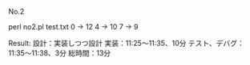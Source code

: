 No.2

perl no2.pl test.txt
0 -> 12 
4 -> 10 
7 -> 9

Result:
設計：実装しつつ設計
実装：11:25〜11:35、10分
テスト、デバグ：11:35〜11:38、3分
総時間：13分